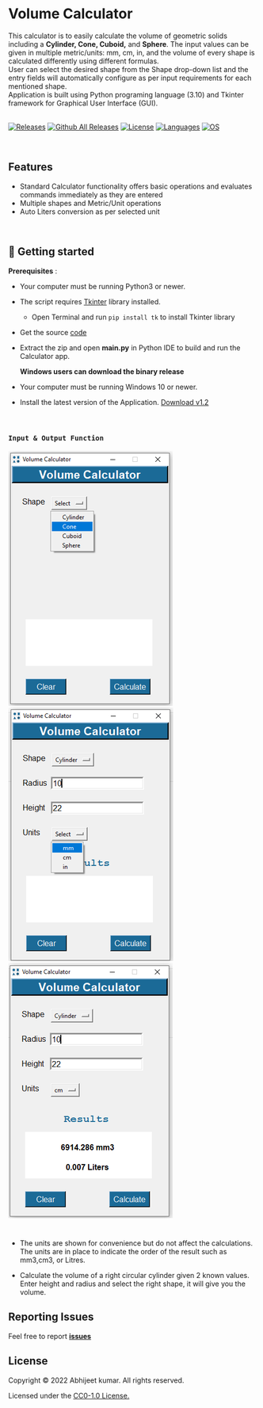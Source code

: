 # Volume Calculator

 This calculator is to easily calculate the volume of geometric solids including a **Cylinder, Cone, Cuboid,** and **Sphere**.
 The input values can be given in multiple metric/units:  mm, cm, in, and the volume of every shape is calculated differently using different formulas.</br>
User can select the desired shape from the Shape drop-down list and the entry fields will automatically configure as per input requirements for each mentioned shape.</br>
Application is built using Python programing language (3.10) and Tkinter framework for Graphical User Interface (GUI).
</br>
</br>
<!-- Badge section -->

[![Releases](https://img.shields.io/badge/Github-Releases-blue)](https://github.com/Abhijeetbyte/Volume-Calculator/releases)
[![Github All Releases](https://img.shields.io/github/downloads/Abhijeetbyte/Volume-Calculator/total?label=Downloads)](https://github.com/Abhijeetbyte/Volume-Calculator/releases/download/Version1.2/Volume.Calculator.setup.exe)
[![License](https://img.shields.io/github/license/Abhijeetbyte/Volume-Calculator?label=License)](LICENSE)
[![Languages](https://img.shields.io/badge/Python-FFD43B?&logo=python&logoColor=blue)](main.py)
[![OS](https://img.shields.io/badge/Windows-0078D6?&logo=windows&logoColor=white)](README.md)

</br>

## Features
* Standard Calculator functionality offers basic operations and evaluates commands immediately as they are entered
* Multiple shapes and Metric/Unit operations
* Auto Liters conversion as per selected unit

</br>


## 🚀 Getting started


<b>Prerequisites</b> :

* Your computer must be running Python3 or newer.
* The script requires [Tkinter](https://docs.python.org/3/library/tkinter.html) library installed. </br>
   - Open Terminal and run `pip install tk` to install Tkinter library </br>
* Get the source [code](https://github.com/Abhijeetbyte/Volume-Calculator/archive/refs/heads/main.zip)

* Extract the zip and open <b> main.py</b> in Python IDE to build and run the Calculator app.</br>
 
  **Windows users can download the binary release**
  
* Your computer must be running Windows 10 or newer.
* Install the latest version of the Application. [Download v1.2](https://github.com/Abhijeetbyte/Volume-Calculator/releases/download/Version1.2/VolumeCalculator_setup.exe)
</br>


### `Input & Output Function`
![shape select](Images/shape-selection.png) ![units](Images/multiple-unit-selection.png)![cylinder](Images/cylinder.png)
#
* The units are shown for convenience but do not affect the calculations. The units  are in place to indicate the order of the result such as mm3,cm3, or Litres.

* Calculate the volume of a right circular cylinder given 2 known values.
  Enter height and radius and select the right shape, it will give you the volume.

## Reporting Issues

Feel free to report <b>[issues](https://github.com/Abhijeetbyte/Volume-Calculator/issues/new)</b>

## License

Copyright © 2022 Abhijeet kumar. All rights reserved.

Licensed under the [CC0-1.0 License.](LICENSE)
